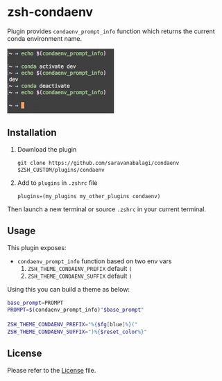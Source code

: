 # zsh-condaenv

Plugin provides `condaenv_prompt_info` function which returns the current conda environment name.

![Screenshot](screenshot.png)

## Installation

1. Download the plugin

   ```
   git clone https://github.com/saravanabalagi/condaenv $ZSH_CUSTOM/plugins/condaenv
   ```

1. Add to `plugins` in `.zshrc` file

   ```
   plugins=(my_plugins my_other_plugins condaenv)
   ```

Then launch a new terminal or source `.zshrc` in your current terminal.

## Usage

This plugin exposes:

- `condaenv_prompt_info` function based on two env vars
    1. `ZSH_THEME_CONDAENV_PREFIX` default `(`
    1. `ZSH_THEME_CONDAENV_SUFFIX` default `)`

Using this you can build a theme as below:

```zsh
base_prompt=PROMPT
PROMPT=$(condaenv_prompt_info)"$base_prompt"

ZSH_THEME_CONDAENV_PREFIX="%{$fg[blue]%}("
ZSH_THEME_CONDAENV_SUFFIX=")%{$reset_color%}"
```

## License

Please refer to the [License](LICENSE) file.

